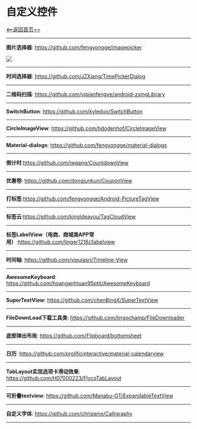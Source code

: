 # 自定义控件


[<==返回首页==](https://github.com/fengyongge/AndroidOpenCollect)

---
**图片选择器**:  https://github.com/fengyongge/imagepicker

![](https://raw.githubusercontent.com/917386389/imagepickerdemo/master/app/src/4.gif)

---

**时间选择器**:  https://github.com/JZXiang/TimePickerDialog

---

**二维码扫描**:  https://github.com/yipianfengye/android-zxingLibrary

---

**SwitchButton**:  https://github.com/kyleduo/SwitchButton

---

**CircleImageView**:  https://github.com/hdodenhof/CircleImageView

---

**Material-dialogs**:  https://github.com/fengyongge/material-dialogs

---

**倒计时**:https://github.com/iwgang/CountdownView

---

**优惠卷**: https://github.com/dongjunkun/CouponView

---

**打标签**:https://github.com/fengyongge/Android-PictureTagView

---

**标签云**:https://github.com/kingideayou/TagCloudView

---

**标签LabelView（电商、商城类APP常用）**:https://github.com/linger1216//labelview

---

**时间轴**: https://github.com/vipulasri/Timeline-View

---

**AwesomeKeyboard**: https://github.com/hoanganhtuan95ptit/AwesomeKeyboard

---

**SuperTextView**: https://github.com/chenBingX/SuperTextView

---

**FileDownLoad下载工具类**: https://github.com/lingochamp/FileDownloader

---

**底部弹出布局**: https://github.com/Flipboard/bottomsheet

---

**日历**: https://github.com/prolificinteractive/material-calendarview

---

**TabLayout实现选项卡滑动效果**: https://github.com/H07000223/FlycoTabLayout

---

**可折叠textview**: https://github.com/Manabu-GT/ExpandableTextView

---

**自定义字体**: https://github.com/chrisjenx/Calligraphy

---















